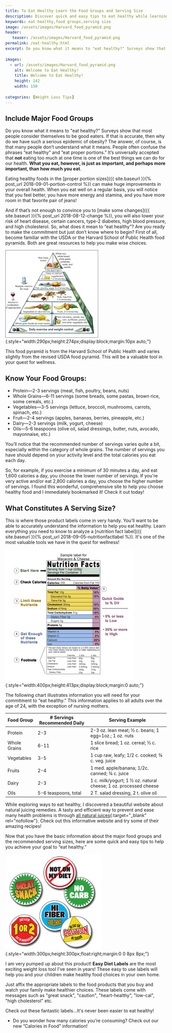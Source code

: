 ```yaml
---
title: To Eat Healthy Learn the Food Groups and Serving Size
description: Discover quick and easy tips to eat healthy while learning the recommended serving size of foods and covering all the major food groups.
keywords: eat healthy,food groups,serving size
image: /assets/images/Harvard_food_pyramid.png
header:
   teaser: /assets/images/Harvard_food_pyramid.png
permalink: /eat-healthy.html
excerpt: Do you know what it means to "eat healthy?" Surveys show that most people consider themselves to be good eaters. If that is accurate, then why do we have such a serious epidemic of obesity? 

images:
  - url: /assets/images/Harvard_food_pyramid.png
    alt: Welcome to Eat Healthy!
    title: Welcome to Eat Healthy!
    height: 142
    width: 150

categories: [Weight Loss Tips]
---
```


## Include Major Food Groups

Do you know what it means to "eat healthy?" Surveys show that most people consider themselves to be good eaters. If that is accurate, then why do we have such a serious epidemic of obesity? The answer, of course, is that many people don’t understand what it means. People often confuse the phrases “eat healthy” and “eat proper portions.” It’s universally accepted that __not__ eating too much at one time is one of the best things we can do for our health. __What you eat, however, is just as important, and perhaps more important, than how much you eat__. 

Eating healthy foods in the [proper portion sizes]({{ site.baseurl }}{% post_url 2018-09-01-portion-control %}) can make huge improvements in your overall health. When you eat well on a regular basis, you will notice that you feel better, you have more energy and stamina, and you have more room in that favorite pair of jeans!  

And if that’s not enough to convince you to [make some changes]({{ site.baseurl }}{% post_url 2018-08-12-change %}), you will also lower your risk of heart disease, certain cancers, type-2 diabetes, high blood pressure, and high cholesterol. So, what does it mean to “eat healthy”? Are you ready to make the commitment but just don’t know where to begin? First of all, become familiar with the USDA or the Harvard School of Public Health food pyramids.  Both are great resources to help you make wise choices.

![Welcome to Eat Healthy!](/assets/images/Harvard_food_pyramid.png){:style="width:290px;height:274px;display:block;margin:10px auto;"}

This food pyramid is from the Harvard School of Public Health and varies slightly from the revised USDA food pyramid. This will be a valuable tool in your quest for wellness.

## Know Your Food Groups:

* Protein—2-3 servings (meat, fish, poultry, beans, nuts)
* Whole Grains—6-11 servings (some breads, some pastas, brown rice, some cereals, etc.)
* Vegetables—3-5 servings (lettuce, broccoli, mushrooms, carrots, spinach, etc.)
* Fruit—2-4 servings (apples, bananas, berries, pineapple, etc.)
* Dairy—2-3 servings (milk, yogurt, cheese)
* Oils—5-6 teaspoons (olive oil, salad dressings, butter, nuts, avocado, mayonnaise, etc.)

You’ll notice that the recommended number of servings varies quite a bit, especially within the category of whole grains. The number of servings you have should depend on your activity level and the total calories you eat each day.  

So, for example, if you exercise a minimum of 30 minutes a day, and eat 1,600 calories a day, you choose the lower number of servings. If you're very active and/or eat 2,800 calories a day, you choose the higher number of servings. I found this wonderful, comprehensive site to help you choose healthy food and I immediately bookmarked it! Check it out today!

## What Constitutes A Serving Size?

This is where those product labels come in very handy. You’ll want to be able to accurately understand the information to help you eat healthy. Learn everything you need to know to analyze a [nutrition fact label]({{ site.baseurl }}{% post_url 2018-09-05-nutritionfactlabel %}). It's one of the most valuable tools we have in the quest for wellness!

![Welcome to Eat Healthy!](/assets/images/Nutritionfacts-2.png){:style="width:400px;height:413px;display:block;margin:0 auto;"}

The following chart illustrates information you will need for your commitment to “eat healthy.” This information applies to all adults over the age of 24, with the exception of nursing mothers.

| Food Group | # Servings Recommended Daily | Serving Example |
| ---------- | ---------------------------- | --------------- |
| Protein | 2-3 | 2-3 oz. lean meat; ½ c. beans; 1 egg=1oz.; 1 oz. nuts |
| Whole Grains | 6-11 | 1 slice bread; 1 oz. cereal; ½ c. rice |
| Vegetables | 3-5 | 1 cup raw, leafy; 1/2 c. cooked; ¾ c. veg. juice |
| Fruits | 2-4 | 1 med. apple/banana; 1/2c. canned; ¾ c. juice |
| Dairy | 2-3 | 1 c. milk/yogurt; 1 ½ oz. natural cheese; 1 oz. processed cheese |
| Oils | 5-6 teaspoons, total | 2 T. salad dressing, 2 t. olive oil |

While exploring ways to eat healthy, I discovered a beautiful website about natural juicing remedies. A tasty and efficient way to prevent and ease many health problems is through [all natural juices](http://www.natural-juicing-remedies.com/healthy-juicing-recipes.html){:target="_blank" rel="nofollow"}. Check out this informative website and try some of their amazing recipes!

Now that you have the basic information about the major food groups and the recommended serving sizes, here are some quick and easy tips to help you achieve your goal to “eat healthy.”

![Welcome to eat healthy!](/assets/images/eat-healthy-easydietlabels32kb.jpg){:style="width:300px;height:300px;float:right;margin:0 0 8px 8px;"}

I am very pumped up about this product!  __Easy Diet Labels__ are the most exciting weight loss tool I've seen in years! These easy to use labels will help you and your children make healthy food choices in your own home.

Just affix the appropriate labels to the food products that you buy and watch your family make healthier choices. These labels come with messages such as "great snack", "caution", "heart-healthy", "low-cal", "high cholesterol" etc. 

Check out these fantastic labels...It's never been easier to eat healthy!

* Do you wonder how many calories you’re consuming? Check out our new ”Calories in Food” information!

